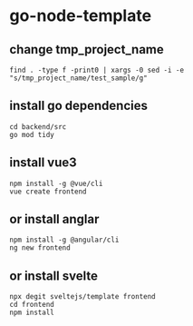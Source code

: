 # go-node-template

## change tmp_project_name

```
find . -type f -print0 | xargs -0 sed -i -e "s/tmp_project_name/test_sample/g" 
```

## install go dependencies

```
cd backend/src
go mod tidy
```

## install vue3

```
npm install -g @vue/cli
vue create frontend
```

## or install anglar

```
npm install -g @angular/cli
ng new frontend
```

## or install svelte

```
npx degit sveltejs/template frontend
cd frontend
npm install
```